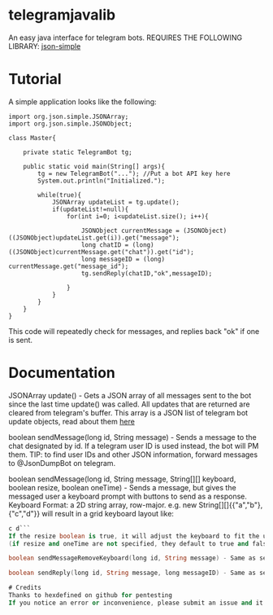 # telegramjavalib
An easy java interface for telegram bots.
REQUIRES THE FOLLOWING LIBRARY:
[json-simple](https://code.google.com/archive/p/json-simple/)

# Tutorial
A simple application looks like the following:
```
import org.json.simple.JSONArray;
import org.json.simple.JSONObject;

class Master{
	
	private static TelegramBot tg;
	
	public static void main(String[] args){
		tg = new TelegramBot("..."); //Put a bot API key here
		System.out.println("Initialized.");
		
		while(true){
			JSONArray updateList = tg.update();
			if(updateList!=null){
				for(int i=0; i<updateList.size(); i++){
					
					JSONObject currentMessage = (JSONObject) ((JSONObject)updateList.get(i)).get("message");
					long chatID = (long) ((JSONObject)currentMessage.get("chat")).get("id");
					long messageID = (long) currentMessage.get("message_id");
					tg.sendReply(chatID,"ok",messageID);
					
				}
			}
		}
	}
}
```
This code will repeatedly check for messages, and replies back "ok" if one is sent.

# Documentation

JSONArray update() - Gets a JSON array of all messages sent to the bot since the last time update() was called. All updates that are returned are cleared from telegram's buffer.
This array is a JSON list of telegram bot update objects, read about them [here](https://core.telegram.org/bots/api#update)

boolean sendMessage(long id, String message) - Sends a message to the chat designated by id. If a telegram user ID is used instead, the bot will PM them.
TIP: to find user IDs and other JSON information, forward messages to @JsonDumpBot on telegram.

boolean sendMessage(long id, String message, String[][] keyboard, boolean resize, boolean oneTime) - Sends a message, but gives the messaged user a keyboard prompt with buttons to send as a response.
Keyboard Format: a 2D string array, row-major. e.g. new String[][]{{"a","b"},{"c","d"}} will result in a grid keyboard layout like:
```a b
c d```
If the resize boolean is true, it will adjust the keyboard to fit the user's screen. If the oneTime boolean is true, the keyboard will be hidden from view after a button is pressed (but it will not be removed completely, use sendMessageRemoveKeyboard)
(if resize and oneTime are not specified, they default to true and false respectively)

boolean sendMessageRemoveKeyboard(long id, String message) - Same as sendMessage, but it removes any keyboard prompt the user currently has open

boolean sendReply(long id, String message, long messageID) - Same as sendMessage, but it appears as a reply to the message denoted by messageID

# Credits
Thanks to hexdefined on github for pentesting
If you notice an error or inconvenience, please submit an issue and it will most likely be fixed
